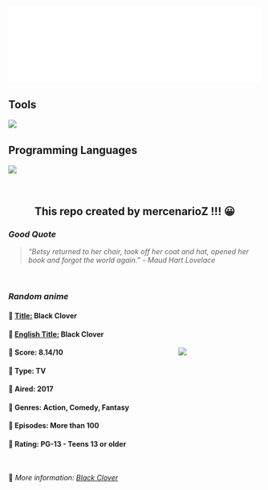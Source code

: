 
<img src="svg/nai.svg" />

<p>
  <h2>Tools</h2>
  <a href="https://skillicons.dev">
    <img src="https://skillicons.dev/icons?i=git,bash,vim,ubuntu,tensorflow,pytorch,docker,raspberrypi" />
  </a>

  <br />

  <h2>Programming Languages</h2>

  <a href="https://skillicons.dev">
    <img src="https://skillicons.dev/icons?i=python,c,cpp" />
  </a>
</p>

<br />

<h2 align="center">This repo created by mercenarioZ !!! 😀</h2>
<h3><i>Good Quote</i></h3>

<blockquote>
<i>
“Betsy returned to her chair, took off her coat and hat, opened her book and forgot the world again.” - Maud Hart Lovelace
</i>
</blockquote>

<br />

<h3><i>Random anime</i></h3>

<h4>
  <strong>🥭 <u>Title:</u></strong> Black Clover
</h4>

<h4>🌿 <u>English Title:</u> Black Clover</h4>

<img align="right" width="165" src=https://cdn.myanimelist.net/images/anime/2/88336.jpg />

<h4>🌱 Score: 8.14/10</h4>

<h4>🌲 Type: TV</h4>

<h4>🌴 Aired: 2017</h4>

<h4>🌵 Genres: Action, Comedy, Fantasy</h4>

<h4>🥑 Episodes: More than 100</h4>

<h4>🍏 Rating: PG-13 - Teens 13 or older</h4>

<br />

🍂 *More information: [Black Clover](https://myanimelist.net/anime/34572/Black_Clover)*
    